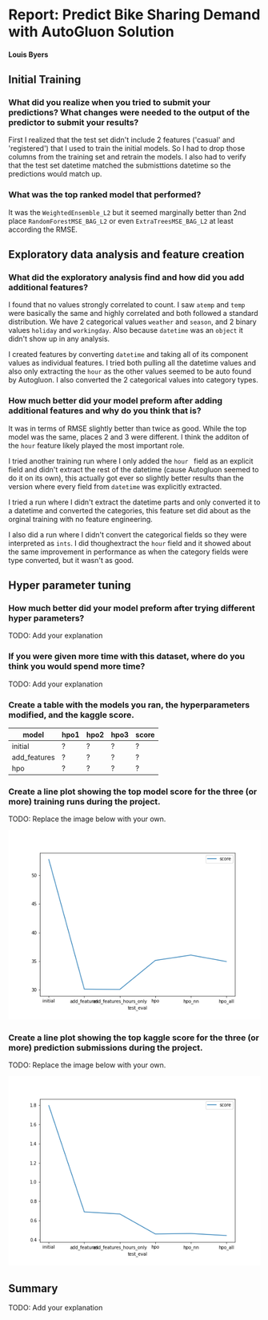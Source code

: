# Report: Predict Bike Sharing Demand with AutoGluon Solution
#### Louis Byers

## Initial Training
### What did you realize when you tried to submit your predictions? What changes were needed to the output of the predictor to submit your results?
First I realized that the test set didn't include 2 features ('casual' and 'registered') that I used to train the initial models. So I had to drop those columns from the training set and retrain the models. I also had to verify that the test set datetime matched the submisttions datetime so the predictions would match up.

### What was the top ranked model that performed?
It was the `WeightedEnsemble_L2` but it seemed marginally better than 2nd place `RandomForestMSE_BAG_L2` or even `ExtraTreesMSE_BAG_L2` at least according the RMSE.

## Exploratory data analysis and feature creation
### What did the exploratory analysis find and how did you add additional features?
I found that no values strongly correlated to count. I saw `atemp` and `temp` were basically the same and highly correlated and both followed a standard distribution. We have 2 categorical values `weather` and `season`, and 2 binary values `holiday` and `workingday`. Also because `datetime` was an `object` it didn't show up in any analysis.

I created features by converting `datetime` and taking all of its component values as individual features. I tried both pulling all the datetime values and also only extracting the `hour` as the other values seemed to be auto found by Autogluon. I also converted the 2 categorical values into category types.

### How much better did your model preform after adding additional features and why do you think that is?
It was in terms of RMSE slightly better than twice as good. While the top model was the same, places 2 and 3 were different. I think the additon of the `hour` feature likely played the most important role.

I tried another training run where I only added the `hour ` field as an explicit field and didn't extract the rest of the datetime (cause Autogluon seemed to do it on its own), this actually got ever so slightly better results than the version where every field from `datetime` was explicitly extracted.

I tried a run where I didn't extract the datetime parts and only converted it to a datetime and converted the categories, this feature set did about as the orginal training with no feature engineering.

I also did a run where I didn't convert the categorical fields so they were interpreted as `ints`. I did thoughextract the `hour` field and it showed about the same improvement in performance as when the category fields were type converted, but it wasn't as good.

## Hyper parameter tuning
### How much better did your model preform after trying different hyper parameters?
TODO: Add your explanation

### If you were given more time with this dataset, where do you think you would spend more time?
TODO: Add your explanation

### Create a table with the models you ran, the hyperparameters modified, and the kaggle score.
|model|hpo1|hpo2|hpo3|score|
|--|--|--|--|--|
|initial|?|?|?|?|
|add_features|?|?|?|?|
|hpo|?|?|?|?|

### Create a line plot showing the top model score for the three (or more) training runs during the project.

TODO: Replace the image below with your own.

![model_train_score.png](img/model_train_score.png)

### Create a line plot showing the top kaggle score for the three (or more) prediction submissions during the project.

TODO: Replace the image below with your own.

![model_test_score.png](img/model_test_score.png)

## Summary
TODO: Add your explanation
